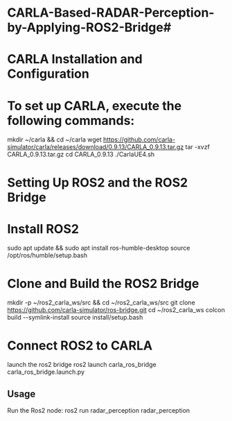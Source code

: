 # CARLA-Based-RADAR-Perception-by-Applying-ROS2-Bridge#
# CARLA Installation and Configuration
# To set up CARLA, execute the following commands:
mkdir ~/carla && cd ~/carla
wget https://github.com/carla-simulator/carla/releases/download/0.9.13/CARLA_0.9.13.tar.gz
tar -xvzf CARLA_0.9.13.tar.gz
cd CARLA_0.9.13
./CarlaUE4.sh

# Setting Up ROS2 and the ROS2 Bridge
# Install ROS2
sudo apt update && sudo apt install ros-humble-desktop
source /opt/ros/humble/setup.bash
#  Clone and Build the ROS2 Bridge
mkdir -p ~/ros2_carla_ws/src && cd ~/ros2_carla_ws/src
git clone https://github.com/carla-simulator/ros-bridge.git
cd ~/ros2_carla_ws
colcon build --symlink-install
source install/setup.bash
#  Connect ROS2 to CARLA
launch the ros2 bridge
 ros2 launch carla_ros_bridge carla_ros_bridge.launch.py
 ## Usage 
 Run the Ros2 node:
 ros2 run radar_perception radar_perception
